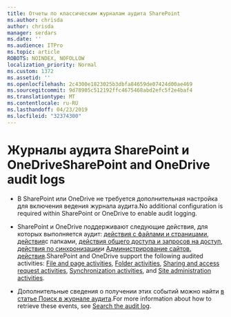 ```yaml
---
title: Отчеты по классическим журналам аудита SharePoint
ms.author: chrisda
author: chrisda
manager: serdars
ms.date: ''
ms.audience: ITPro
ms.topic: article
ROBOTS: NOINDEX, NOFOLLOW
localization_priority: Normal
ms.custom: 1372
ms.assetid: ''
ms.openlocfilehash: 2c4300e1823025b3dbfa84659de07424d00ae469
ms.sourcegitcommit: 9d78905c512192ffc4675468abd2efc5f2e4baf4
ms.translationtype: MT
ms.contentlocale: ru-RU
ms.lasthandoff: 04/23/2019
ms.locfileid: "32374300"
---
```

# <a name="sharepoint-and-onedrive-audit-logs"></a><span data-ttu-id="591e2-102">Журналы аудита SharePoint и OneDrive</span><span class="sxs-lookup"><span data-stu-id="591e2-102">SharePoint and OneDrive audit logs</span></span>

- <span data-ttu-id="591e2-103">В SharePoint или OneDrive не требуется дополнительная настройка для включения ведения журнала аудита.</span><span class="sxs-lookup"><span data-stu-id="591e2-103">No additional configuration is required within SharePoint or OneDrive to enable audit logging.</span></span>

- <span data-ttu-id="591e2-104">SharePoint и OneDrive поддерживают следующие действия, для которых выполняется аудит: [действия с файлами и страницами](https://docs.microsoft.com/office365/securitycompliance/search-the-audit-log-in-security-and-compliance#file-and-page-activities), [действия](https://docs.microsoft.com/office365/securitycompliance/search-the-audit-log-in-security-and-compliance#folder-activities)с папками, [действия общего доступа и запросов на доступ](https://docs.microsoft.com/office365/securitycompliance/search-the-audit-log-in-security-and-compliance#sharing-and-access-request-activities), [действия по синхронизации](https://docs.microsoft.com/office365/securitycompliance/search-the-audit-log-in-security-and-compliance#synchronization-activities)и [Администрирование сайтов. действия](https://docs.microsoft.com/office365/securitycompliance/search-the-audit-log-in-security-and-compliance#site-administration-activities).</span><span class="sxs-lookup"><span data-stu-id="591e2-104">SharePoint and OneDrive support the following audited activities: [File and page activities](https://docs.microsoft.com/office365/securitycompliance/search-the-audit-log-in-security-and-compliance#file-and-page-activities), [Folder activities](https://docs.microsoft.com/office365/securitycompliance/search-the-audit-log-in-security-and-compliance#folder-activities), [Sharing and access request activities](https://docs.microsoft.com/office365/securitycompliance/search-the-audit-log-in-security-and-compliance#sharing-and-access-request-activities), [Synchronization activities](https://docs.microsoft.com/office365/securitycompliance/search-the-audit-log-in-security-and-compliance#synchronization-activities), and [Site administration activities](https://docs.microsoft.com/office365/securitycompliance/search-the-audit-log-in-security-and-compliance#site-administration-activities).</span></span>

- <span data-ttu-id="591e2-105">Дополнительные сведения о получении этих событий можно найти [в статье Поиск в журнале аудита](https://docs.microsoft.com/office365/securitycompliance/search-the-audit-log-in-security-and-compliance#search-the-audit-log).</span><span class="sxs-lookup"><span data-stu-id="591e2-105">For more information about how to retrieve these events, see [Search the audit log](https://docs.microsoft.com/office365/securitycompliance/search-the-audit-log-in-security-and-compliance#search-the-audit-log).</span></span>